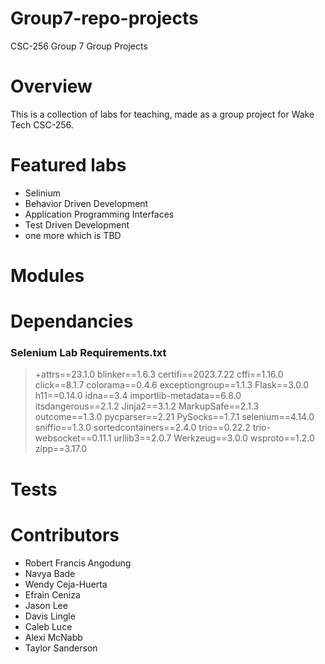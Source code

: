# Group7-repo-projects
CSC-256 Group 7 Group Projects

# Overview
This is a collection of labs for teaching, made as a group project for Wake Tech CSC-256.

# Featured labs
- Selinium
- Behavior Driven Development
- Application Programming Interfaces
- Test Driven Development
- one more which is TBD

# Modules

# Dependancies
### Selenium Lab Requirements.txt
>+attrs==23.1.0
>blinker==1.6.3
>certifi==2023.7.22
>cffi==1.16.0
>click==8.1.7
>colorama==0.4.6
>exceptiongroup==1.1.3
>Flask==3.0.0
>h11==0.14.0
>idna==3.4
>importlib-metadata==6.8.0
>itsdangerous==2.1.2
>Jinja2==3.1.2
>MarkupSafe==2.1.3
>outcome==1.3.0
>pycparser==2.21
>PySocks==1.7.1
>selenium==4.14.0
>sniffio==1.3.0
>sortedcontainers==2.4.0
>trio==0.22.2
>trio-websocket==0.11.1
>urllib3==2.0.7
>Werkzeug==3.0.0
>wsproto==1.2.0
>zipp==3.17.0

# Tests

# Contributors 
- Robert Francis Angodung
- Navya Bade
- Wendy Ceja-Huerta
- Efrain Ceniza
- Jason Lee
- Davis Lingle
- Caleb Luce
- Alexi McNabb
- Taylor Sanderson
